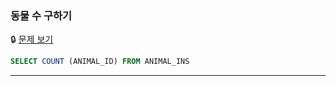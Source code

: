 ### 동물 수 구하기

🔒 [문제 보기](https://school.programmers.co.kr/learn/courses/30/lessons/59406)

```SQL
SELECT COUNT (ANIMAL_ID) FROM ANIMAL_INS

```

------
